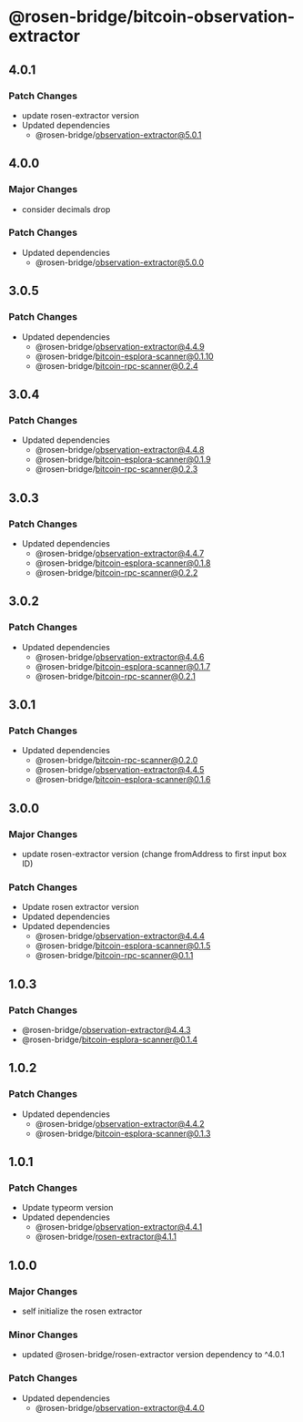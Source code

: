 # @rosen-bridge/bitcoin-observation-extractor

## 4.0.1

### Patch Changes

- update rosen-extractor version
- Updated dependencies
  - @rosen-bridge/observation-extractor@5.0.1

## 4.0.0

### Major Changes

- consider decimals drop

### Patch Changes

- Updated dependencies
  - @rosen-bridge/observation-extractor@5.0.0

## 3.0.5

### Patch Changes

- Updated dependencies
  - @rosen-bridge/observation-extractor@4.4.9
  - @rosen-bridge/bitcoin-esplora-scanner@0.1.10
  - @rosen-bridge/bitcoin-rpc-scanner@0.2.4

## 3.0.4

### Patch Changes

- Updated dependencies
  - @rosen-bridge/observation-extractor@4.4.8
  - @rosen-bridge/bitcoin-esplora-scanner@0.1.9
  - @rosen-bridge/bitcoin-rpc-scanner@0.2.3

## 3.0.3

### Patch Changes

- Updated dependencies
  - @rosen-bridge/observation-extractor@4.4.7
  - @rosen-bridge/bitcoin-esplora-scanner@0.1.8
  - @rosen-bridge/bitcoin-rpc-scanner@0.2.2

## 3.0.2

### Patch Changes

- Updated dependencies
  - @rosen-bridge/observation-extractor@4.4.6
  - @rosen-bridge/bitcoin-esplora-scanner@0.1.7
  - @rosen-bridge/bitcoin-rpc-scanner@0.2.1

## 3.0.1

### Patch Changes

- Updated dependencies
  - @rosen-bridge/bitcoin-rpc-scanner@0.2.0
  - @rosen-bridge/observation-extractor@4.4.5
  - @rosen-bridge/bitcoin-esplora-scanner@0.1.6

## 3.0.0

### Major Changes

- update rosen-extractor version (change fromAddress to first input box ID)

### Patch Changes

- Update rosen extractor version
- Updated dependencies
- Updated dependencies
  - @rosen-bridge/observation-extractor@4.4.4
  - @rosen-bridge/bitcoin-esplora-scanner@0.1.5
  - @rosen-bridge/bitcoin-rpc-scanner@0.1.1

## 1.0.3

### Patch Changes

- @rosen-bridge/observation-extractor@4.4.3
- @rosen-bridge/bitcoin-esplora-scanner@0.1.4

## 1.0.2

### Patch Changes

- Updated dependencies
  - @rosen-bridge/observation-extractor@4.4.2
  - @rosen-bridge/bitcoin-esplora-scanner@0.1.3

## 1.0.1

### Patch Changes

- Update typeorm version
- Updated dependencies
  - @rosen-bridge/observation-extractor@4.4.1
  - @rosen-bridge/rosen-extractor@4.1.1

## 1.0.0

### Major Changes

- self initialize the rosen extractor

### Minor Changes

- updated @rosen-bridge/rosen-extractor version dependency to ^4.0.1

### Patch Changes

- Updated dependencies
  - @rosen-bridge/observation-extractor@4.4.0
